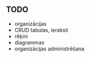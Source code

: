 ## TODO

- organizācijas
- CRUD tabulas, ieraksti
- rēķini
- diagrammas
- organizācijas administrēšana

